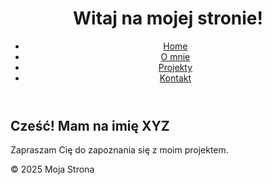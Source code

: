 <!DOCTYPE html>
<html lang="pl">
<head>
    <meta charset="UTF-8">
    <meta name="viewport" content="width=device-width, initial-scale=1.0">
    <meta name="description" content="Strona internetowa o moich projektach">
</head>
<body>
    <header>
        <h1>Witaj na mojej stronie!</h1>
        <nav>
            <ul>
                <li><a href="index.html">Home</a></li>
                <li><a href="about.html">O mnie</a></li>
                <li><a href="projects.html">Projekty</a></li>
                <li><a href="contact.html">Kontakt</a></li>
            </ul>
        </nav>
    </header>
    <main>
        <section>
            <h2>Cześć! Mam na imię XYZ</h2>
            <p>Zapraszam Cię do zapoznania się z moim projektem.</p>
        </section>
    </main>
    <footer>
        <p>&copy; 2025 Moja Strona</p>
    </footer>
    <script src="script.js"></script>
</body>
</html>
